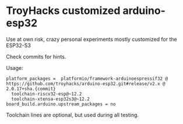 # TroyHacks customized arduino-esp32

Use at own risk, crazy personal experiments mostly customized for the ESP32-S3

Check commits for hints.

Usage:

```
platform_packages =  platformio/framework-arduinoespressif32 @ https://github.com/troyhacks/arduino-esp32.git#release/v2.x @ 2.0.17+sha.{commit}
  toolchain-riscv32-esp@~12.2
  toolchain-xtensa-esp32s3@~12.2
board_build.arduino.upstream_packages = no
```

Toolchain lines are optional, but used during all testing.
